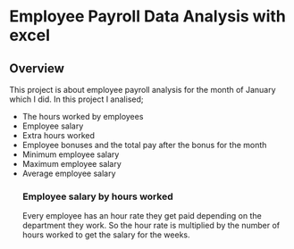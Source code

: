 # Employee Payroll Data Analysis with excel
## Overview
This project is about employee payroll analysis for the month of January which I did. In this project I analised;
- The hours worked by employees
- Employee salary 
- Extra hours worked
- Employee bonuses and the total pay after the bonus for the month
- Minimum employee salary
- Maximum employee salary
- Average employee salary
  ### Employee salary by hours worked
  Every employee has an hour rate they get paid depending on the department they work. So the hour rate is multiplied by the number of hours worked to get the salary for the weeks.
